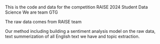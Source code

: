 This is the code and data for the competition RAISE 2024 Student Data Science
We are team GTG

The raw data comes from RAISE team

Our method including building a sentiment analysis model on the raw data, text summerization of all English text we have and topic extraction.
